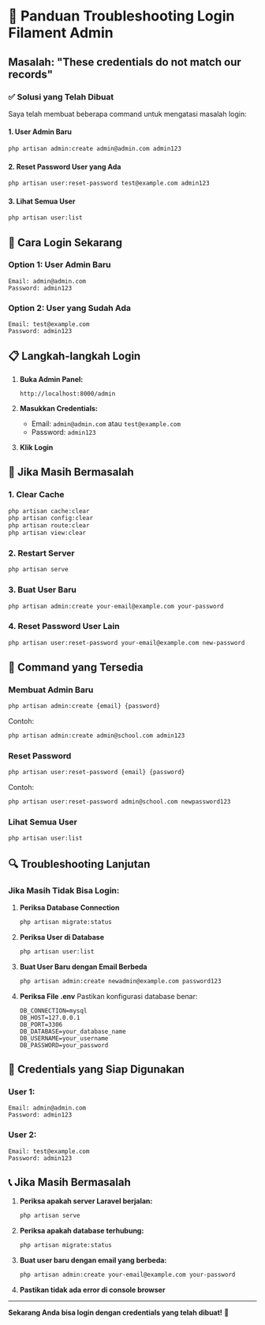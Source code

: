# 🔐 Panduan Troubleshooting Login Filament Admin

## Masalah: "These credentials do not match our records"

### ✅ Solusi yang Telah Dibuat

Saya telah membuat beberapa command untuk mengatasi masalah login:

#### 1. **User Admin Baru**
```bash
php artisan admin:create admin@admin.com admin123
```

#### 2. **Reset Password User yang Ada**
```bash
php artisan user:reset-password test@example.com admin123
```

#### 3. **Lihat Semua User**
```bash
php artisan user:list
```

## 🚀 Cara Login Sekarang

### **Option 1: User Admin Baru**
```
Email: admin@admin.com
Password: admin123
```

### **Option 2: User yang Sudah Ada**
```
Email: test@example.com
Password: admin123
```

## 📋 Langkah-langkah Login

1. **Buka Admin Panel:**
   ```
   http://localhost:8000/admin
   ```

2. **Masukkan Credentials:**
   - Email: `admin@admin.com` atau `test@example.com`
   - Password: `admin123`

3. **Klik Login**

## 🔧 Jika Masih Bermasalah

### 1. **Clear Cache**
```bash
php artisan cache:clear
php artisan config:clear
php artisan route:clear
php artisan view:clear
```

### 2. **Restart Server**
```bash
php artisan serve
```

### 3. **Buat User Baru**
```bash
php artisan admin:create your-email@example.com your-password
```

### 4. **Reset Password User Lain**
```bash
php artisan user:reset-password your-email@example.com new-password
```

## 🎯 Command yang Tersedia

### **Membuat Admin Baru**
```bash
php artisan admin:create {email} {password}
```
Contoh:
```bash
php artisan admin:create admin@school.com admin123
```

### **Reset Password**
```bash
php artisan user:reset-password {email} {password}
```
Contoh:
```bash
php artisan user:reset-password admin@school.com newpassword123
```

### **Lihat Semua User**
```bash
php artisan user:list
```

## 🔍 Troubleshooting Lanjutan

### **Jika Masih Tidak Bisa Login:**

1. **Periksa Database Connection**
   ```bash
   php artisan migrate:status
   ```

2. **Periksa User di Database**
   ```bash
   php artisan user:list
   ```

3. **Buat User Baru dengan Email Berbeda**
   ```bash
   php artisan admin:create newadmin@example.com password123
   ```

4. **Periksa File .env**
   Pastikan konfigurasi database benar:
   ```env
   DB_CONNECTION=mysql
   DB_HOST=127.0.0.1
   DB_PORT=3306
   DB_DATABASE=your_database_name
   DB_USERNAME=your_username
   DB_PASSWORD=your_password
   ```

## 🎉 Credentials yang Siap Digunakan

### **User 1:**
```
Email: admin@admin.com
Password: admin123
```

### **User 2:**
```
Email: test@example.com
Password: admin123
```

## 📞 Jika Masih Bermasalah

1. **Periksa apakah server Laravel berjalan:**
   ```bash
   php artisan serve
   ```

2. **Periksa apakah database terhubung:**
   ```bash
   php artisan migrate:status
   ```

3. **Buat user baru dengan email yang berbeda:**
   ```bash
   php artisan admin:create your-email@example.com your-password
   ```

4. **Pastikan tidak ada error di console browser**

---

**Sekarang Anda bisa login dengan credentials yang telah dibuat!** 🚀 